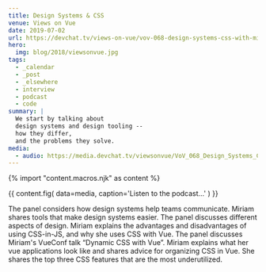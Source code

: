 ```yaml
---
title: Design Systems & CSS
venue: Views on Vue
date: 2019-07-02
url: https://devchat.tv/views-on-vue/vov-068-design-systems-css-with-miriam-suzanne/
hero:
  img: blog/2018/viewsonvue.jpg
tags:
  - _calendar
  - _post
  - _elsewhere
  - interview
  - podcast
  - code
summary: |
  We start by talking about
  design systems and design tooling --
  how they differ,
  and the problems they solve.
media:
  - audio: https://media.devchat.tv/viewsonvue/VoV_068_Design_Systems_CSS_with_Miriam_Suzanne.mp3
---
```


{% import "content.macros.njk" as content %}

{{ content.fig(
  data=media,
  caption='Listen to the podcast…'
) }}

The panel considers how design systems help teams communicate.
Miriam shares tools that make design systems easier.
The panel discusses different aspects of design.
Miriam explains the advantages and disadvantages of using CSS-in-JS,
and why she uses CSS with Vue.
The panel discusses Miriam's VueConf talk “Dynamic CSS with Vue”.
Miriam explains what her vue applications look like
and shares advice for organizing CSS in Vue.
She shares the top three CSS features that are the most underutilized.
